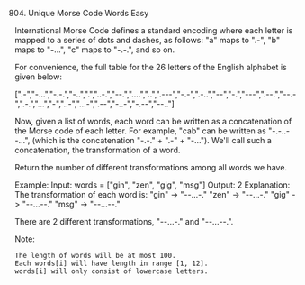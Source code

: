 804. Unique Morse Code Words
Easy

International Morse Code defines a standard encoding where each letter is mapped to a series of dots and dashes, as follows: "a" maps to ".-", "b" maps to "-...", "c" maps to "-.-.", and so on.

For convenience, the full table for the 26 letters of the English alphabet is given below:

[".-","-...","-.-.","-..",".","..-.","--.","....","..",".---","-.-",".-..","--","-.","---",".--.","--.-",".-.","...","-","..-","...-",".--","-..-","-.--","--.."]

Now, given a list of words, each word can be written as a concatenation of the Morse code of each letter. For example, "cab" can be written as "-.-..--...", (which is the concatenation "-.-." + ".-" + "-..."). We'll call such a concatenation, the transformation of a word.

Return the number of different transformations among all words we have.

Example:
Input: words = ["gin", "zen", "gig", "msg"]
Output: 2
Explanation: 
The transformation of each word is:
"gin" -> "--...-."
"zen" -> "--...-."
"gig" -> "--...--."
"msg" -> "--...--."

There are 2 different transformations, "--...-." and "--...--.".

Note:

    The length of words will be at most 100.
    Each words[i] will have length in range [1, 12].
    words[i] will only consist of lowercase letters.

